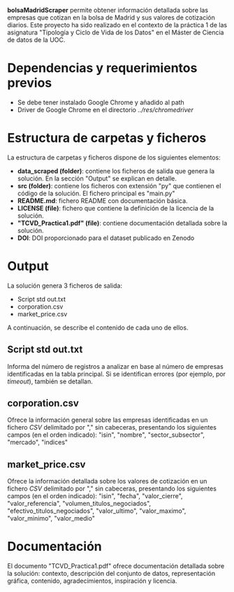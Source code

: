 **bolsaMadridScraper** permite obtener información detallada sobre las empresas que cotizan en la bolsa de Madrid y sus valores de cotización diarios. Este proyecto ha sido realizado en el contexto de la práctica 1 de las asignatura "Tipología y Ciclo de Vida de los Datos" en el Máster de Ciencia de datos de la UOC.
# Dependencias y requerimientos previos
* Se debe tener instalado Google Chrome y añadido al path 
* Driver de Google Chrome en el directorio _../res/chromedriver_
# Estructura de carpetas y ficheros
La estructura de carpetas y ficheros dispone de los siguientes elementos:
* **data_scraped (folder)**: contiene los ficheros de salida que genera la solución. En la sección "Output" se explican en detalle.
* **src (folder)**: contiene los ficheros con extensión "py" que contienen el código de la solución. El fichero principal es "main.py"
* **README.md**: fichero README con documentación básica.
* **LICENSE (file)**: fichero que contiene la definición de la licencia de la solución.
* **"TCVD_Practica1.pdf" (file)**: contiene documentación detallada sobre la solución.
* **DOI**: DOI proporcionado para el dataset publicado en Zenodo
# Output
La solución genera 3 ficheros de salida:
* Script std out.txt
* corporation.csv
* market_price.csv

A continuación, se describe el contenido de cada uno de ellos.
## Script std out.txt
Informa del número de registros a analizar en base al número de empresas identificadas en la tabla principal. Si se identifican errores (por ejemplo, por _timeout_), también se detallan.
## corporation.csv
Ofrece la información general sobre las empresas identificadas en un fichero _CSV_ delimitado por "," sin cabeceras, presentando los siguientes campos (en el orden indicado): "isin", "nombre", "sector_subsector", "mercado", "indices"
## market_price.csv
Ofrece la información detallada sobre los valores de cotización en un fichero _CSV_ delimitado por "," sin cabeceras, presentando los siguientes campos (en el orden indicado): "isin", "fecha", "valor_cierre", "valor_referencia", "volumen_titulos_negociados", "efectivo_titulos_negociados", "valor_ultimo", "valor_maximo", "valor_minimo", "valor_medio" 
# Documentación
El documento "TCVD_Practica1.pdf" ofrece documentación detallada sobre la solución: contexto, descripción del conjunto de datos, representación gráfica, contenido, agradecimientos, inspiración y licencia.
